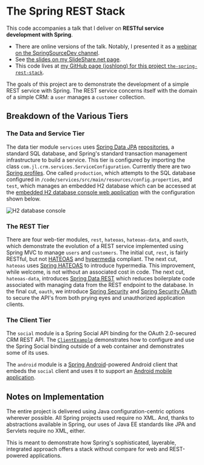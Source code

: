 # The Spring REST Stack

This code accompanies a talk that I deliver on **RESTful service development with Spring**. 
* There are online versions of the talk. Notably, I presented it as a [webinar on the SpringSourceDev channel](http://www.youtube.com/watch?v=SC0FPuDKei0).
* See [the slides on my SlideShare.net page](http://www.slideshare.net/joshlong/rest-apis-with-spring). 
* This code lives at [my GitHub page (joshlong) for this project `the-spring-rest-stack`](http://github.com/joshlong/the-spring-rest-stack/code).

The goals of this project are to demonstrate the development of a simple REST service with Spring. The REST service concerns itself with the domain of a simple CRM: a `user` manages a  `customer` collection. 


## Breakdown of the Various Tiers
### The Data and Service Tier
The data tier module `services` uses [Spring Data JPA](http://www.springsource.org/spring-data/jpa) [repositories](http://static.springsource.org/spring-data/data-jpa/docs/current/reference/html/repositories.html), a standard SQL database, and Spring's standard transaction management infrastructure to build a service. This tier is configured by importing the class `com.jl.crm.services.ServiceConfiguration`. Currently there are two [Spring profiles](http://static.springsource.org/spring/docs/3.2.x/spring-framework-reference/html/new-in-3.1.html#new-in-3.1-bean-definition-profiles). One called `production`, which attempts to the SQL database configured in `/code/services/src/main/resources/config.properties`, and `test`, which manages an embedded H2 database which can be accessed at  the [embedded H2 database console web application](http://localhost:8080/h2/) with the configuration shown below.

![H2 database console](https://raw.github.com/joshlong/the-spring-rest-stack/master/docs/images/h2_database_console_configuration.png "The H2 Database Console configuration")

### The REST Tier 
There are four web-tier modules, `rest`, `hateoas`, `hateoas-data`, and `oauth`, which demonstrate the evolution of a REST service implemented using Spring MVC to manage `users` and `customers`. The initial cut, `rest`, is fairly RESTful, but not [HATEOAS](http://en.wikipedia.org/wiki/HATEOAS) and [hypermedia](http://www.wikipedia.org/wiki/hypermedia) compliant. The next cut, `hateoas` uses [Spring HATEOAS](https://github.com/SpringSource/spring-hateoas) to introduce hypermedia. This improvement, while welcome, is not without an associated cost in code. The next cut, `hateoas-data`, introduces [Spring Data REST](https://github.com/SpringSource/Spring-Data-REST) which reduces boilerplate code associated with managing data from the REST endpoint to the database. In the final cut, `oauth`, we introduce [Spring Security](http://github.com/SpringSource/Spring-Security) and [Spring Security OAuth](http://www.github.com/SpringSource/Spring-Security-OAuth) to secure the API's from both prying eyes and unauthorized application clients. 

### The Client Tier
The `social` module is a Spring Social API binding for the OAuth 2.0-secured CRM REST API. The [`ClientExample`](https://github.com/joshlong/the-spring-rest-stack/blob/master/code/social/src/main/java/com/jl/crm/client/ClientExample.java) demonstrates how to configure and use the Spring Social binding outside of a web container and demonstrates some of its uses. 

The `android` module is a [Spring Android](http://github.com/SpringSource/spring-android)-powered Android client that embeds the `social` client and uses it to support an [Android mobile application](http://www.google.com/mobile/android/).

## Notes on Implementation 
The entire project is delivered using Java configuration-centric options wherever possible. All Spring projects used require no XML. And, thanks to abstractions available in Spring, our uses of Java EE standards like JPA and Servlets require no XML, either.   

This is meant to demonstrate how Spring's sophisticated, layerable, integrated approach offers a stack without compare for web and REST-powered applications. 



